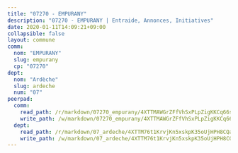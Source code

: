 ```yaml
---
title: "07270 - EMPURANY"
description: "07270 - EMPURANY | Entraide, Annonces, Initiatives"
date: 2020-01-11T14:09:21+09:00
collapsible: false
layout: commune
comm:
  nom: "EMPURANY"
  slug: empurany
  cp: "07270"
dept:
  nom: "Ardèche"
  slug: ardeche
  num: "07"
peerpad:
  comm:
    read_path: /r/markdown/07270_empurany/4XTTMAWGrZFfVhSxPLpZigKKCq66stvq7X7D5NxNYe4XCQ9Xh
    write_path: /w/markdown/07270_empurany/4XTTMAWGrZFfVhSxPLpZigKKCq66stvq7X7D5NxNYe4XCQ9Xh-K3TgUpqSG7b5SQ3cBh5bB1rD8L389WonTfZZahGkDf4ZVoDhrDjnP2Y7k2WoBeehvyu1b8wDx5FYEsh8HKjkhmgkJipLeozdQc9gb2iz4nffWDhFMhiZqcKbUMFuYavfZ7hQi3yD
  dept:
    read_path: /r/markdown/07_ardeche/4XTTM76t1KrvjKn5xskpK35oUjHPH8CQaLdMsC4TVbgaVPp9H
    write_path: /w/markdown/07_ardeche/4XTTM76t1KrvjKn5xskpK35oUjHPH8CQaLdMsC4TVbgaVPp9H-K3TgTz6XqMtb1TG26LozWQGWzYCmeEroVRKKCBntm7SADEzfC88gC5qx4GzHEVb3Y3CHH1FRtgCq45v9wokwFBFS6YysdmDNnD29f5C4C6FuF2ZpCUFJZY3XzmFx1kWscUwpw6qR
---
```


